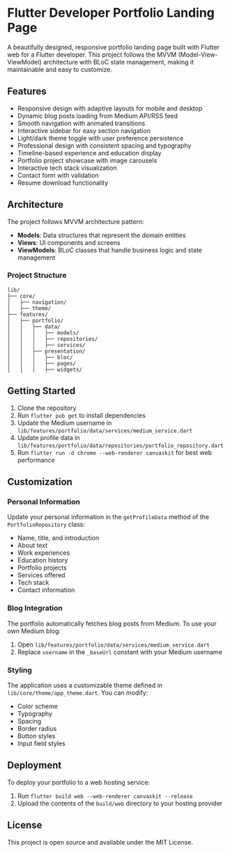 # Flutter Developer Portfolio Landing Page

A beautifully designed, responsive portfolio landing page built with Flutter web for a Flutter developer. This project follows the MVVM (Model-View-ViewModel) architecture with BLoC state management, making it maintainable and easy to customize.

## Features

- Responsive design with adaptive layouts for mobile and desktop
- Dynamic blog posts loading from Medium API/RSS feed
- Smooth navigation with animated transitions
- Interactive sidebar for easy section navigation
- Light/dark theme toggle with user preference persistence
- Professional design with consistent spacing and typography
- Timeline-based experience and education display
- Portfolio project showcase with image carousels
- Interactive tech stack visualization
- Contact form with validation
- Resume download functionality

## Architecture

The project follows MVVM architecture pattern:

- **Models**: Data structures that represent the domain entities
- **Views**: UI components and screens
- **ViewModels**: BLoC classes that handle business logic and state management

### Project Structure

```
lib/
├── core/
│   ├── navigation/
│   ├── theme/
├── features/
│   ├── portfolio/
│   │   ├── data/
│   │   │   ├── models/
│   │   │   ├── repositories/
│   │   │   ├── services/
│   │   ├── presentation/
│   │   │   ├── bloc/
│   │   │   ├── pages/
│   │   │   ├── widgets/
```

## Getting Started

1. Clone the repository
2. Run `flutter pub get` to install dependencies
3. Update the Medium username in `lib/features/portfolio/data/services/medium_service.dart`
4. Update profile data in `lib/features/portfolio/data/repositories/portfolio_repository.dart`
5. Run `flutter run -d chrome --web-renderer canvaskit` for best web performance

## Customization

### Personal Information

Update your personal information in the `getProfileData` method of the `PortfolioRepository` class:

- Name, title, and introduction
- About text
- Work experiences
- Education history
- Portfolio projects
- Services offered
- Tech stack
- Contact information

### Blog Integration

The portfolio automatically fetches blog posts from Medium. To use your own Medium blog:

1. Open `lib/features/portfolio/data/services/medium_service.dart`
2. Replace `username` in the `_baseUrl` constant with your Medium username

### Styling

The application uses a customizable theme defined in `lib/core/theme/app_theme.dart`. You can modify:

- Color scheme
- Typography
- Spacing
- Border radius
- Button styles
- Input field styles

## Deployment

To deploy your portfolio to a web hosting service:

1. Run `flutter build web --web-renderer canvaskit --release`
2. Upload the contents of the `build/web` directory to your hosting provider

## License

This project is open source and available under the MIT License.